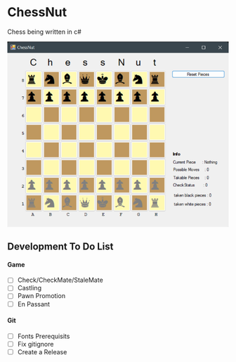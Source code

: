 # ChessNut
Chess being written in c#

<p float="left">
  <img src="assets/screenshots/screenshot9.png" width="600" />
</p>

## Development To Do List

#### Game
* [ ] Check/CheckMate/StaleMate
* [ ] Castling
* [ ] Pawn Promotion
* [ ] En Passant

#### Git
* [ ] Fonts Prerequisits
* [ ] Fix gitignore
* [ ] Create a Release 
